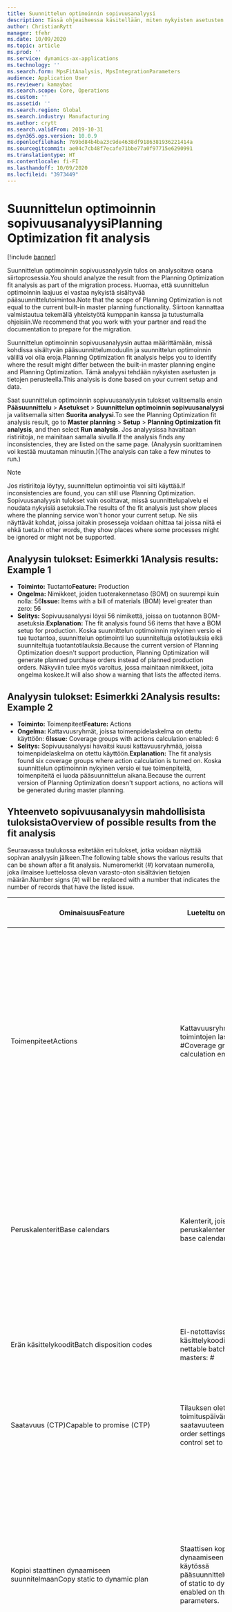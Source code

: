 ```yaml
---
title: Suunnittelun optimoinnin sopivuusanalyysi
description: Tässä ohjeaiheessa käsitellään, miten nykyisten asetusten ja tietojen yhteensopivuus suunnittelun optimointitoiminnon ominaisuuksien kanssa varmistetaan.
author: ChristianRytt
manager: tfehr
ms.date: 10/09/2020
ms.topic: article
ms.prod: ''
ms.service: dynamics-ax-applications
ms.technology: ''
ms.search.form: MpsFitAnalysis, MpsIntegrationParameters
audience: Application User
ms.reviewer: kamaybac
ms.search.scope: Core, Operations
ms.custom: ''
ms.assetid: ''
ms.search.region: Global
ms.search.industry: Manufacturing
ms.author: crytt
ms.search.validFrom: 2019-10-31
ms.dyn365.ops.version: 10.0.9
ms.openlocfilehash: 769bd84b4ba23c9de4638df9186381936221414a
ms.sourcegitcommit: ae04c7cb48f7ecafe71bbe77a0f97715e6290991
ms.translationtype: HT
ms.contentlocale: fi-FI
ms.lasthandoff: 10/09/2020
ms.locfileid: "3973449"
---
```

# <a name="planning-optimization-fit-analysis"></a><span data-ttu-id="e68b6-103">Suunnittelun optimoinnin sopivuusanalyysi</span><span class="sxs-lookup"><span data-stu-id="e68b6-103">Planning Optimization fit analysis</span></span>

[!include [banner](../../includes/banner.md)]

<span data-ttu-id="e68b6-104">Suunnittelun optimoinnin sopivuusanalyysin tulos on analysoitava osana siirtoprosessia.</span><span class="sxs-lookup"><span data-stu-id="e68b6-104">You should analyze the result from the Planning Optimization fit analysis as part of the migration process.</span></span> <span data-ttu-id="e68b6-105">Huomaa, että suunnittelun optimoinnin laajuus ei vastaa nykyistä sisältyvää pääsuunnittelutoimintoa.</span><span class="sxs-lookup"><span data-stu-id="e68b6-105">Note that the scope of Planning Optimization is not equal to the current built-in master planning functionality.</span></span> <span data-ttu-id="e68b6-106">Siirtoon kannattaa valmistautua tekemällä yhteistyötä kumppanin kanssa ja tutustumalla ohjeisiin.</span><span class="sxs-lookup"><span data-stu-id="e68b6-106">We recommend that you work with your partner and read the documentation to prepare for the migration.</span></span> 

<span data-ttu-id="e68b6-107">Suunnittelun optimoinnin sopivuusanalyysin auttaa määrittämään, missä kohdissa sisältyvän pääsuunnittelumoduulin ja suunnittelun optimoinnin välillä voi olla eroja.</span><span class="sxs-lookup"><span data-stu-id="e68b6-107">Planning Optimization fit analysis helps you to identify where the result might differ between the built-in master planning engine and Planning Optimization.</span></span> <span data-ttu-id="e68b6-108">Tämä analyysi tehdään nykyisten asetusten ja tietojen perusteella.</span><span class="sxs-lookup"><span data-stu-id="e68b6-108">This analysis is done based on your current setup and data.</span></span> 

<span data-ttu-id="e68b6-109">Saat suunnittelun optimoinnin sopivuusanalyysin tulokset valitsemalla ensin **Pääsuunnittelu** \> **Asetukset** \> **Suunnittelun optimoinnin sopivuusanalyysi** ja valitsemalla sitten **Suorita analyysi**.</span><span class="sxs-lookup"><span data-stu-id="e68b6-109">To see the Planning Optimization fit analysis result, go to **Master planning** \> **Setup** \> **Planning Optimization fit analysis**, and then select **Run analysis**.</span></span> <span data-ttu-id="e68b6-110">Jos analyysissa havaitaan ristiriitoja, ne mainitaan samalla sivulla.</span><span class="sxs-lookup"><span data-stu-id="e68b6-110">If the analysis finds any inconsistencies, they are listed on the same page.</span></span> <span data-ttu-id="e68b6-111">(Analyysin suorittaminen voi kestää muutaman minuutin.)</span><span class="sxs-lookup"><span data-stu-id="e68b6-111">(The analysis can take a few minutes to run.)</span></span>

> [!NOTE]
> <span data-ttu-id="e68b6-112">Jos ristiriitoja löytyy, suunnittelun optimointia voi silti käyttää.</span><span class="sxs-lookup"><span data-stu-id="e68b6-112">If inconsistencies are found, you can still use Planning Optimization.</span></span> <span data-ttu-id="e68b6-113">Sopivuusanalyysin tulokset vain osoittavat, missä suunnittelupalvelu ei noudata nykyisiä asetuksia.</span><span class="sxs-lookup"><span data-stu-id="e68b6-113">The results of the fit analysis just show places where the planning service won't honor your current setup.</span></span> <span data-ttu-id="e68b6-114">Ne siis näyttävät kohdat, joissa joitakin prosesseja voidaan ohittaa tai joissa niitä ei ehkä tueta.</span><span class="sxs-lookup"><span data-stu-id="e68b6-114">In other words, they show places where some processes might be ignored or might not be supported.</span></span>

## <a name="analysis-results-example-1"></a><span data-ttu-id="e68b6-115">Analyysin tulokset: Esimerkki 1</span><span class="sxs-lookup"><span data-stu-id="e68b6-115">Analysis results: Example 1</span></span>

- <span data-ttu-id="e68b6-116">**Toiminto:** Tuotanto</span><span class="sxs-lookup"><span data-stu-id="e68b6-116">**Feature:** Production</span></span>
- <span data-ttu-id="e68b6-117">**Ongelma:** Nimikkeet, joiden tuoterakennetaso (BOM) on suurempi kuin nolla: 56</span><span class="sxs-lookup"><span data-stu-id="e68b6-117">**Issue:** Items with a bill of materials (BOM) level greater than zero: 56</span></span>
- <span data-ttu-id="e68b6-118">**Selitys:** Sopivuusanalyysi löysi 56 nimikettä, joissa on tuotannon BOM-asetuksia.</span><span class="sxs-lookup"><span data-stu-id="e68b6-118">**Explanation:** The fit analysis found 56 items that have a BOM setup for production.</span></span> <span data-ttu-id="e68b6-119">Koska suunnittelun optimoinnin nykyinen versio ei tue tuotantoa, suunnittelun optimointi luo suunniteltuja ostotilauksia eikä suunniteltuja tuotantotilauksia.</span><span class="sxs-lookup"><span data-stu-id="e68b6-119">Because the current version of Planning Optimization doesn't support production, Planning Optimization will generate planned purchase orders instead of planned production orders.</span></span> <span data-ttu-id="e68b6-120">Näkyviin tulee myös varoitus, jossa mainitaan nimikkeet, joita ongelma koskee.</span><span class="sxs-lookup"><span data-stu-id="e68b6-120">It will also show a warning that lists the affected items.</span></span>

## <a name="analysis-results-example-2"></a><span data-ttu-id="e68b6-121">Analyysin tulokset: Esimerkki 2</span><span class="sxs-lookup"><span data-stu-id="e68b6-121">Analysis results: Example 2</span></span>

- <span data-ttu-id="e68b6-122">**Toiminto:** Toimenpiteet</span><span class="sxs-lookup"><span data-stu-id="e68b6-122">**Feature:** Actions</span></span>
- <span data-ttu-id="e68b6-123">**Ongelma:** Kattavuusryhmät, joissa toimenpidelaskelma on otettu käyttöön: 6</span><span class="sxs-lookup"><span data-stu-id="e68b6-123">**Issue:** Coverage groups with actions calculation enabled: 6</span></span>
- <span data-ttu-id="e68b6-124">**Selitys:** Sopivuusanalyysi havaitsi kuusi kattavuusryhmää, joissa toimenpidelaskelma on otettu käyttöön.</span><span class="sxs-lookup"><span data-stu-id="e68b6-124">**Explanation:** The fit analysis found six coverage groups where action calculation is turned on.</span></span> <span data-ttu-id="e68b6-125">Koska suunnittelun optimoinnin nykyinen versio ei tue toimenpiteitä, toimenpiteitä ei luoda pääsuunnittelun aikana.</span><span class="sxs-lookup"><span data-stu-id="e68b6-125">Because the current version of Planning Optimization doesn't support actions, no actions will be generated during master planning.</span></span>

## <a name="overview-of-possible-results-from-the-fit-analysis"></a><span data-ttu-id="e68b6-126">Yhteenveto sopivuusanalyysin mahdollisista tuloksista</span><span class="sxs-lookup"><span data-stu-id="e68b6-126">Overview of possible results from the fit analysis</span></span>

<span data-ttu-id="e68b6-127">Seuraavassa taulukossa esitetään eri tulokset, jotka voidaan näyttää sopivan analyysin jälkeen.</span><span class="sxs-lookup"><span data-stu-id="e68b6-127">The following table shows the various results that can be shown after a fit analysis.</span></span> <span data-ttu-id="e68b6-128">Numeromerkit (_\#_) korvataan numerolla, joka ilmaisee luettelossa olevan varasto-oton sisältävien tietojen määrän.</span><span class="sxs-lookup"><span data-stu-id="e68b6-128">Number signs (_\#_) will be replaced with a number that indicates the number of records that have the listed issue.</span></span>

| <span data-ttu-id="e68b6-129">Ominaisuus</span><span class="sxs-lookup"><span data-stu-id="e68b6-129">Feature</span></span> | <span data-ttu-id="e68b6-130">Lueteltu ongelma</span><span class="sxs-lookup"><span data-stu-id="e68b6-130">Listed issue</span></span> | <span data-ttu-id="e68b6-131">Selitys</span><span class="sxs-lookup"><span data-stu-id="e68b6-131">Explanation</span></span> | <span data-ttu-id="e68b6-132">Odotettu käytettävyys</span><span class="sxs-lookup"><span data-stu-id="e68b6-132">Expected availability</span></span> |
| --- | --- | --- | --- |
| <span data-ttu-id="e68b6-133">Toimenpiteet</span><span class="sxs-lookup"><span data-stu-id="e68b6-133">Actions</span></span> | <span data-ttu-id="e68b6-134">Kattavuusryhmät, joissa toimintojen laskenta on käytössä: _\#_</span><span class="sxs-lookup"><span data-stu-id="e68b6-134">Coverage groups with Actions calculation enabled: _\#_</span></span> | <span data-ttu-id="e68b6-135">Tämä ominaisuus odottaa.</span><span class="sxs-lookup"><span data-stu-id="e68b6-135">This feature is pending.</span></span> <span data-ttu-id="e68b6-136">Tällä hetkellä toimintoja ei luoda pääsuunnittelun aikana, kun suunnittelun optimointi on käytössä riippumatta tästä asetuksesta.</span><span class="sxs-lookup"><span data-stu-id="e68b6-136">Currently, actions aren't generated during master planning when Planning Optimization is enabled, regardless of this setting.</span></span> <span data-ttu-id="e68b6-137">Toimenpiteiden pääasiallinen tarkoitus on ehdottaa muutoksia aiemmin luotuihin tilauksiin.</span><span class="sxs-lookup"><span data-stu-id="e68b6-137">The main purpose of actions is to suggest changes to existing orders.</span></span> <span data-ttu-id="e68b6-138">Arvioi, onko toimia käytetty aktiivisesti osana liiketoimintaprosessejasi vai ovatko tilauksiin liittyvät viivetiedot riittäviä.</span><span class="sxs-lookup"><span data-stu-id="e68b6-138">Evaluate if actions are actively applied as part of your business processes or if the delay information related to the orders is sufficient.</span></span> | <span data-ttu-id="e68b6-139">2021. lokakuuta</span><span class="sxs-lookup"><span data-stu-id="e68b6-139">October 2021</span></span> |
| <span data-ttu-id="e68b6-140">Peruskalenterit</span><span class="sxs-lookup"><span data-stu-id="e68b6-140">Base calendars</span></span> | <span data-ttu-id="e68b6-141">Kalenterit, joissa käytetään peruskalenteria: _\#_</span><span class="sxs-lookup"><span data-stu-id="e68b6-141">Calendars using base calendar: _\#_</span></span> | <span data-ttu-id="e68b6-142">Tämä ominaisuus odottaa.</span><span class="sxs-lookup"><span data-stu-id="e68b6-142">This feature is pending.</span></span> <span data-ttu-id="e68b6-143">Peruskalenteri ohitetaan sillä hetkellä, kun suunnittelun optimointi on käytössä.</span><span class="sxs-lookup"><span data-stu-id="e68b6-143">Currently, the base calendar is ignored when Planning Optimization is enabled.</span></span> <span data-ttu-id="e68b6-144">Arvioi, onko peruskalenteri tarpeen liiketoimintaprosessiesi kannalta vai riittääkö suora määritys kalentereissa.</span><span class="sxs-lookup"><span data-stu-id="e68b6-144">Evaluate if the base calendar is needed for your business processes or if direct setup in calendars is sufficient.</span></span> | <span data-ttu-id="e68b6-145">Huhtikuun 2021.</span><span class="sxs-lookup"><span data-stu-id="e68b6-145">April 2021</span></span> | 
| <span data-ttu-id="e68b6-146">Erän käsittelykoodit</span><span class="sxs-lookup"><span data-stu-id="e68b6-146">Batch disposition codes</span></span> | <span data-ttu-id="e68b6-147">Ei-netottavissa olevan erän käsittelykoodin päätiedot: _\#_</span><span class="sxs-lookup"><span data-stu-id="e68b6-147">Non-nettable batch disposition masters: _\#_</span></span> | <span data-ttu-id="e68b6-148">Tämä ominaisuus odottaa.</span><span class="sxs-lookup"><span data-stu-id="e68b6-148">This feature is pending.</span></span> <span data-ttu-id="e68b6-149">Tällä hetkellä erän käsittelykoodit ohitetaan, kun suunnittelun optimointi on otettu käyttöön.</span><span class="sxs-lookup"><span data-stu-id="e68b6-149">Currently, batch disposition codes are ignored when Planning Optimization is enabled.</span></span> | <span data-ttu-id="e68b6-150">2021. lokakuuta</span><span class="sxs-lookup"><span data-stu-id="e68b6-150">October 2021</span></span> |
| <span data-ttu-id="e68b6-151">Saatavuus (CTP)</span><span class="sxs-lookup"><span data-stu-id="e68b6-151">Capable to promise (CTP)</span></span> | <span data-ttu-id="e68b6-152">Tilauksen oletusasetukset, joiden toimituspäivämäärä on asetettu saatavuuteen (CTP): _\#_</span><span class="sxs-lookup"><span data-stu-id="e68b6-152">Default order settings with delivery date control set to CTP: _\#_</span></span> | <span data-ttu-id="e68b6-153">Tämä ominaisuus odottaa.</span><span class="sxs-lookup"><span data-stu-id="e68b6-153">This feature is pending.</span></span> <span data-ttu-id="e68b6-154">Tällä hetkellä CTP ohitetaan, kun suunnittelun optimointi on käytössä riippumatta tästä asetukseen.</span><span class="sxs-lookup"><span data-stu-id="e68b6-154">Currently, CTP is ignored when Planning Optimization is enabled, regardless of this setting.</span></span> | <span data-ttu-id="e68b6-155">2021. lokakuuta</span><span class="sxs-lookup"><span data-stu-id="e68b6-155">October 2021</span></span> |
| <span data-ttu-id="e68b6-156">Kopioi staattinen dynaamiseen suunnitelmaan</span><span class="sxs-lookup"><span data-stu-id="e68b6-156">Copy static to dynamic plan</span></span> | <span data-ttu-id="e68b6-157">Staattisen kopioiminen ja dynaamiseen suunnitelmaan on käytössä pääsuunnitteluparametreissa.</span><span class="sxs-lookup"><span data-stu-id="e68b6-157">Copy of static to dynamic plan is enabled on the master planning parameters.</span></span> | <span data-ttu-id="e68b6-158">Suunnittelun optimointi ei kopioi staattista suunnitelmaa dynaamiseen suunnitelmaan riippumatta tästä asetukseen.</span><span class="sxs-lookup"><span data-stu-id="e68b6-158">Planning Optimization doesn't copy the static plan to the dynamic plan, regardless of this setting.</span></span> <span data-ttu-id="e68b6-159">Yleensä tämä käsite ei ole yhtä merkityksellinen, koska suunnittelu optimointi tarjoaa nopeuden ja täydellisen uudistamisen.</span><span class="sxs-lookup"><span data-stu-id="e68b6-159">In general, this concept is less relevant because of the speed and complete regeneration that Planning Optimization provides.</span></span> <span data-ttu-id="e68b6-160">Jos käytössä on vähintään kaksi suunnitelmaa, pääsuunnittelu on käynnistettävä kunkin suunnitelman osalta.</span><span class="sxs-lookup"><span data-stu-id="e68b6-160">If two or more plans are used, master planning should be triggered for each plan.</span></span> | <span data-ttu-id="e68b6-161">2021. lokakuuta</span><span class="sxs-lookup"><span data-stu-id="e68b6-161">October 2021</span></span> |
| <span data-ttu-id="e68b6-162">Vahvistus</span><span class="sxs-lookup"><span data-stu-id="e68b6-162">Firming</span></span> | <span data-ttu-id="e68b6-163">Automaattisen vahvistuksen aikaraja ja kattavuusryhmiä määritetty: _\#_</span><span class="sxs-lookup"><span data-stu-id="e68b6-163">Coverage groups with auto firming time fence set: _\#_</span></span> | <span data-ttu-id="e68b6-164">Version 10.0.7 ja uudempien versioiden vahvistamista tuetaan erillisenä kiinteyttämiserätyönä, kun pääsuunnittelu on suoritettu (jos _suunnittelun optimoinnin automaattinen vahvistus_ -toiminto on otettu käyttöön [ominaisuuksien hallinnassa](../../../fin-ops-core/fin-ops/get-started/feature-management/feature-management-overview.md)).</span><span class="sxs-lookup"><span data-stu-id="e68b6-164">In version 10.0.7 and later, firming is supported as a separate firming batch job after master planning is completed (provided the _Auto-firming for Planning Optimization_ feature has been enabled in [feature management](../../../fin-ops-core/fin-ops/get-started/feature-management/feature-management-overview.md)).</span></span> <span data-ttu-id="e68b6-165">Huomaa, että suunnittelun optimoinnin automaattinen vahvistus perustuu tilauspäivämäärään (aloituspäivämäärä), ei tarvepäivämäärään (päättymispäivämäärä).</span><span class="sxs-lookup"><span data-stu-id="e68b6-165">Note that auto firming for Planning Optimization is based on the order date (start date), not the requirement date (end date).</span></span> <span data-ttu-id="e68b6-166">Näin varmistetaan, että suunniteltujen tilausten vahvistaminen tapahtuu ajallaan ilman, että läpimenoaikaa tarvitsee sisällyttää vahvistuksen aikarajakohtaan.</span><span class="sxs-lookup"><span data-stu-id="e68b6-166">This behavior ensures that firming of planned orders occurs in due time, without having to include lead time in the firming time fence.</span></span> | <span data-ttu-id="e68b6-167">Tuettu</span><span class="sxs-lookup"><span data-stu-id="e68b6-167">Supported</span></span> |
| <span data-ttu-id="e68b6-168">Vahvistus</span><span class="sxs-lookup"><span data-stu-id="e68b6-168">Firming</span></span> | <span data-ttu-id="e68b6-169">Automaattisen vahvistuksen määrittäminen ja nimikekattavuustietueet: _\#_</span><span class="sxs-lookup"><span data-stu-id="e68b6-169">Item coverage records with auto firming set: _\#_</span></span> | <span data-ttu-id="e68b6-170">Version 10.0.7 ja uudempien versioiden automaattista vahvistamista tuetaan erillisenä kiinteyttämiserätyönä, kun pääsuunnittelu on suoritettu (jos _suunnittelun optimoinnin automaattinen vahvistus_ -toiminto on otettu käyttöön [ominaisuuksien hallinnassa](../../../fin-ops-core/fin-ops/get-started/feature-management/feature-management-overview.md)).</span><span class="sxs-lookup"><span data-stu-id="e68b6-170">In version 10.0.7 and later, auto firming is supported as a separate firming batch job after master planning is completed (provided the _Auto-firming for Planning Optimization_ feature has been enabled in [feature management](../../../fin-ops-core/fin-ops/get-started/feature-management/feature-management-overview.md)).</span></span> <span data-ttu-id="e68b6-171">Huomaa, että suunnittelun optimoinnin automaattinen vahvistus perustuu tilauspäivämäärään (aloituspäivämäärä), ei tarvepäivämäärään (päättymispäivämäärä).</span><span class="sxs-lookup"><span data-stu-id="e68b6-171">Note that auto firming for Planning Optimization is based on the order date (start date), not the requirement date (end date).</span></span> <span data-ttu-id="e68b6-172">Näin varmistetaan, että suunniteltujen tilausten vahvistaminen tapahtuu ajallaan ilman, että läpimenoaikaa tarvitsee sisällyttää vahvistuksen aikarajakohtaan.</span><span class="sxs-lookup"><span data-stu-id="e68b6-172">This behavior ensures that firming of planned orders occurs in due time, without having to include lead time in the firming time fence.</span></span> | <span data-ttu-id="e68b6-173">Tuettu</span><span class="sxs-lookup"><span data-stu-id="e68b6-173">Supported</span></span> |
| <span data-ttu-id="e68b6-174">Vahvistus</span><span class="sxs-lookup"><span data-stu-id="e68b6-174">Firming</span></span> | <span data-ttu-id="e68b6-175">Määritä pääsuunnitelmat ja automaattinen vahvistus: _\#_</span><span class="sxs-lookup"><span data-stu-id="e68b6-175">Master plans with auto firming set: _\#_</span></span> | <span data-ttu-id="e68b6-176">Version 10.0.7 ja uudempien versioiden automaattista vahvistamista tuetaan erillisenä kiinteyttämiserätyönä, kun pääsuunnittelu on suoritettu (jos _suunnittelun optimoinnin automaattinen vahvistus_ -toiminto on otettu käyttöön [ominaisuuksien hallinnassa](../../../fin-ops-core/fin-ops/get-started/feature-management/feature-management-overview.md)).</span><span class="sxs-lookup"><span data-stu-id="e68b6-176">In version 10.0.7 and later, auto firming is supported as a separate firming batch job after master planning is completed (provided the _Auto-firming for Planning Optimization_ feature has been enabled in [feature management](../../../fin-ops-core/fin-ops/get-started/feature-management/feature-management-overview.md)).</span></span> <span data-ttu-id="e68b6-177">Huomaa, että suunnittelun optimoinnin automaattinen vahvistus perustuu tilauspäivämäärään (aloituspäivämäärä), ei tarvepäivämäärään (päättymispäivämäärä).</span><span class="sxs-lookup"><span data-stu-id="e68b6-177">Note that auto firming for Planning Optimization is based on the order date (start date), not the requirement date (end date).</span></span> <span data-ttu-id="e68b6-178">Näin varmistetaan, että suunniteltujen tilausten vahvistaminen tapahtuu ajallaan ilman, että läpimenoaikaa tarvitsee sisällyttää vahvistuksen aikarajakohtaan.</span><span class="sxs-lookup"><span data-stu-id="e68b6-178">This behavior ensures that firming of planned orders occurs in due time, without having to include lead time in the firming time fence.</span></span> | <span data-ttu-id="e68b6-179">Tuettu</span><span class="sxs-lookup"><span data-stu-id="e68b6-179">Supported</span></span> |
| <span data-ttu-id="e68b6-180">FitAnalysisPlanningItems</span><span class="sxs-lookup"><span data-stu-id="e68b6-180">FitAnalysisPlanningItems</span></span> | <span data-ttu-id="e68b6-181">Suunnittelunimikkeet: _\#_</span><span class="sxs-lookup"><span data-stu-id="e68b6-181">Planning Items: _\#_</span></span> | <span data-ttu-id="e68b6-182">Tämä ominaisuus odottaa.</span><span class="sxs-lookup"><span data-stu-id="e68b6-182">This feature is pending.</span></span> <span data-ttu-id="e68b6-183">Tällä hetkellä suunnittelunimikkeitä käsitellään tavallisten nimikkeiden tapaan, kun suunnittelun optimointi on käytössä.</span><span class="sxs-lookup"><span data-stu-id="e68b6-183">Currently, planning items are handled like regular items when Planning Optimization is enabled.</span></span> | <span data-ttu-id="e68b6-184">2021. lokakuuta</span><span class="sxs-lookup"><span data-stu-id="e68b6-184">October 2021</span></span> |
| <span data-ttu-id="e68b6-185">Ennuste</span><span class="sxs-lookup"><span data-stu-id="e68b6-185">Forecast</span></span> | <span data-ttu-id="e68b6-186">Kattavuusryhmät, joiden "sisällytetyt konsernitilaukset" ovat käytössä: _\#_</span><span class="sxs-lookup"><span data-stu-id="e68b6-186">Coverage groups with "Include intercompany orders" enabled: _\#_</span></span> | <span data-ttu-id="e68b6-187">Tämä ominaisuus odottaa.</span><span class="sxs-lookup"><span data-stu-id="e68b6-187">This feature is pending.</span></span> <span data-ttu-id="e68b6-188">Tällä hetkellä pääsuunnitteluun ei kuulu loppupään suunniteltua kysyntää, kun suunnittelun optimointi on käytössä riippumatta tästä asetuksesta.</span><span class="sxs-lookup"><span data-stu-id="e68b6-188">Currently, master planning doesn't include downstream planned demand when Planning Optimization is enabled, regardless of this setting.</span></span> <span data-ttu-id="e68b6-189">Huomaa, että vapautetut/vahvistetut tilaukset toimivat säännöllisesti konsernin sisäisissä toiminnoissa ja kattavat useimmat skenaariot.</span><span class="sxs-lookup"><span data-stu-id="e68b6-189">Note that released/firmed orders still work with the regular intercompany functionality and will cover most scenarios.</span></span> | <span data-ttu-id="e68b6-190">2020. lokakuuta</span><span class="sxs-lookup"><span data-stu-id="e68b6-190">October 2020</span></span> |
| <span data-ttu-id="e68b6-191">Ennuste</span><span class="sxs-lookup"><span data-stu-id="e68b6-191">Forecast</span></span> | <span data-ttu-id="e68b6-192">Kattavuusryhmät, joiden ennuste on "Pienennä ennustetta"-asetuksen arvoksi on määritetty eri arvo kuin "Tilaukset": _\#_</span><span class="sxs-lookup"><span data-stu-id="e68b6-192">Coverage groups with "Reduce forecast by" setting set to a value different than "Orders": _\#_</span></span> | <span data-ttu-id="e68b6-193">Oletusarvon mukaan suunnittelun optimointi käyttää tilauksille "Pienennä ennustetta" -asetusta tästä asetuksesta riippumatta.</span><span class="sxs-lookup"><span data-stu-id="e68b6-193">By default, Planning Optimization uses "Reduce forecast by" for orders, regardless of this setting.</span></span> | <span data-ttu-id="e68b6-194">marraskuu 2020</span><span class="sxs-lookup"><span data-stu-id="e68b6-194">November 2020</span></span> |
| <span data-ttu-id="e68b6-195">Ennuste</span><span class="sxs-lookup"><span data-stu-id="e68b6-195">Forecast</span></span> | <span data-ttu-id="e68b6-196">Ennustemallit, joissa osamalleja: _\#_</span><span class="sxs-lookup"><span data-stu-id="e68b6-196">Forecast models with sub models: _\#_</span></span> | <span data-ttu-id="e68b6-197">Tämä ominaisuus odottaa.</span><span class="sxs-lookup"><span data-stu-id="e68b6-197">This feature is pending.</span></span> <span data-ttu-id="e68b6-198">Tällä hetkellä alamalleja käyttäviä ennusteita ei tueta, kun suunnittelun optimointi on käytössä.</span><span class="sxs-lookup"><span data-stu-id="e68b6-198">Currently, forecasts that use sub-models aren't supported when Planning Optimization is enabled.</span></span> <span data-ttu-id="e68b6-199">Ne ohitetaan riippumatta tästä asetuksesta.</span><span class="sxs-lookup"><span data-stu-id="e68b6-199">They will be ignored, regardless of this setting.</span></span> | <span data-ttu-id="e68b6-200">Huhtikuun 2021.</span><span class="sxs-lookup"><span data-stu-id="e68b6-200">April 2021</span></span> |
| <span data-ttu-id="e68b6-201">Ennuste</span><span class="sxs-lookup"><span data-stu-id="e68b6-201">Forecast</span></span> | <span data-ttu-id="e68b6-202">Pääsuunnitelmat, joiden "sisältää tarjontaennusteen" -asetukset ovat käytössä: _\#_</span><span class="sxs-lookup"><span data-stu-id="e68b6-202">Master plans with "Include supply forecast" enabled: _\#_</span></span> | <span data-ttu-id="e68b6-203">Tämä ominaisuus odottaa.</span><span class="sxs-lookup"><span data-stu-id="e68b6-203">This feature is pending.</span></span> <span data-ttu-id="e68b6-204">Tällä hetkellä tarjontaennusteita ei tueta, kun suunnittelun optimointi on käytössä.</span><span class="sxs-lookup"><span data-stu-id="e68b6-204">Currently, supply forecasts aren't supported when Planning Optimization is enabled.</span></span> <span data-ttu-id="e68b6-205">Ne ohitetaan riippumatta tästä asetuksesta.</span><span class="sxs-lookup"><span data-stu-id="e68b6-205">They will be ignored, regardless of this setting.</span></span> | <span data-ttu-id="e68b6-206">2021. lokakuuta</span><span class="sxs-lookup"><span data-stu-id="e68b6-206">October 2021</span></span> |
| <span data-ttu-id="e68b6-207">Lukitusaikaraja</span><span class="sxs-lookup"><span data-stu-id="e68b6-207">Freeze time fence</span></span> | <span data-ttu-id="e68b6-208">Kattavuusryhmät, joissa on lukittu aikaraja määritetty: _\#_</span><span class="sxs-lookup"><span data-stu-id="e68b6-208">Coverage groups with freeze time fence set: _\#_</span></span> | <span data-ttu-id="e68b6-209">Jäädytysaikarajaa ei käytetä usein, eikä sitä ole vielä suunniteltu suunnitteluoptimointia varten.</span><span class="sxs-lookup"><span data-stu-id="e68b6-209">The freeze time fence isn't often used, and there are currently no plans to include it for Planning Optimization.</span></span> <span data-ttu-id="e68b6-210">Tällä hetkellä jäädytysaikarajan asetus ohitetaan, kun suunnittelun optimointi on käytössä riippumatta tästä asetuksesta.</span><span class="sxs-lookup"><span data-stu-id="e68b6-210">Currently, the freeze time fence setup is ignored when Planning Optimization is enabled, regardless of this setting.</span></span> | <span data-ttu-id="e68b6-211">Ei saatavilla</span><span class="sxs-lookup"><span data-stu-id="e68b6-211">N/A</span></span> |
| <span data-ttu-id="e68b6-212">Lukitusaikaraja</span><span class="sxs-lookup"><span data-stu-id="e68b6-212">Freeze time fence</span></span> | <span data-ttu-id="e68b6-213">Kohteen kattavuustietueet, joissa on lukittu aikaraja määritetty: _\#_</span><span class="sxs-lookup"><span data-stu-id="e68b6-213">Item coverage records with freeze time fence set: _\#_</span></span> | <span data-ttu-id="e68b6-214">Jäädytysaikarajaa ei käytetä usein, eikä sitä ole vielä suunniteltu suunnitteluoptimointia varten.</span><span class="sxs-lookup"><span data-stu-id="e68b6-214">The freeze time fence isn't often used, and there are currently no plans to include it for Planning Optimization.</span></span> <span data-ttu-id="e68b6-215">Tällä hetkellä jäädytysaikarajan asetus ohitetaan, kun suunnittelun optimointi on käytössä riippumatta tästä asetuksesta.</span><span class="sxs-lookup"><span data-stu-id="e68b6-215">Currently, the freeze time fence setup is ignored when Planning Optimization is enabled, regardless of this setting.</span></span> | <span data-ttu-id="e68b6-216">Ei saatavilla</span><span class="sxs-lookup"><span data-stu-id="e68b6-216">N/A</span></span> |
| <span data-ttu-id="e68b6-217">Lukitusaikaraja</span><span class="sxs-lookup"><span data-stu-id="e68b6-217">Freeze time fence</span></span> | <span data-ttu-id="e68b6-218">Pääsuunnitelmat, joissa on lukittu aikaraja määritetty: _\#_</span><span class="sxs-lookup"><span data-stu-id="e68b6-218">Master plans with freeze time fence set: _\#_</span></span> | <span data-ttu-id="e68b6-219">Jäädytysaikarajaa ei käytetä usein, eikä sitä ole vielä suunniteltu suunnitteluoptimointia varten.</span><span class="sxs-lookup"><span data-stu-id="e68b6-219">The freeze time fence isn't often used, and there are currently no plans to include it for Planning Optimization.</span></span> <span data-ttu-id="e68b6-220">Tällä hetkellä jäädytysaikarajan asetus ohitetaan, kun suunnittelun optimointi on käytössä riippumatta tästä asetuksesta.</span><span class="sxs-lookup"><span data-stu-id="e68b6-220">Currently, the freeze time fence setup is ignored when Planning Optimization is enabled, regardless of this setting.</span></span> | <span data-ttu-id="e68b6-221">Ei saatavilla</span><span class="sxs-lookup"><span data-stu-id="e68b6-221">N/A</span></span> |
| <span data-ttu-id="e68b6-222">Konsernin sisäinen</span><span class="sxs-lookup"><span data-stu-id="e68b6-222">Intercompany</span></span> | <span data-ttu-id="e68b6-223">Pääsuunnitelmat, mukaan lukien suunniteltu tuotantovirran kysyntä: _\#_</span><span class="sxs-lookup"><span data-stu-id="e68b6-223">Master plans including planned downstream demand: _\#_</span></span> | <span data-ttu-id="e68b6-224">Tämä ominaisuus odottaa.</span><span class="sxs-lookup"><span data-stu-id="e68b6-224">This feature is pending.</span></span> <span data-ttu-id="e68b6-225">Tällä hetkellä pääsuunnitteluun ei kuulu loppupään suunniteltua kysyntää, kun suunnittelun optimointi on käytössä riippumatta tästä asetuksesta.</span><span class="sxs-lookup"><span data-stu-id="e68b6-225">Currently, master planning doesn't include downstream planned demand when Planning Optimization is enabled, regardless of this setting.</span></span> <span data-ttu-id="e68b6-226">Huomaa, että vapautetut/vahvistetut tilaukset toimivat normaalisti konsernin sisäisissä toiminnoissa ja kattavat useimmat skenaariot.</span><span class="sxs-lookup"><span data-stu-id="e68b6-226">Note that released/firmed orders still work with the normal intercompany functionality and will cover most scenarios.</span></span> | <span data-ttu-id="e68b6-227">2020. lokakuuta</span><span class="sxs-lookup"><span data-stu-id="e68b6-227">October 2020</span></span> |
| <span data-ttu-id="e68b6-228">Kanban</span><span class="sxs-lookup"><span data-stu-id="e68b6-228">Kanban</span></span> | <span data-ttu-id="e68b6-229">Kohteen kattavuusrekisterit, joissa on suunniteltu tilaustyyppi kanban: _\#_</span><span class="sxs-lookup"><span data-stu-id="e68b6-229">Item coverage records with planned order type kanban: _\#_</span></span> | <span data-ttu-id="e68b6-230">Tämä ominaisuus odottaa.</span><span class="sxs-lookup"><span data-stu-id="e68b6-230">This feature is pending.</span></span> <span data-ttu-id="e68b6-231">Tällä hetkellä kanbaniin määritetty nimikekattavuus ohitetaan, kun suunnittelun optimointi on otettu käyttöön.</span><span class="sxs-lookup"><span data-stu-id="e68b6-231">Currently, item coverage that is set to kanban will be ignored when Planning Optimization is enabled.</span></span> <span data-ttu-id="e68b6-232">Kanban-suunnitellun tilauksen tyyppi luo varoituksen pääsuunnittelun aikana, ja suunnitellut ostotilaukset luodaan kattamaan liittyvä kysyntä.</span><span class="sxs-lookup"><span data-stu-id="e68b6-232">The kanban planned order type will create a warning during master planning, and planned purchase orders will be created to cover the related demand.</span></span> | <span data-ttu-id="e68b6-233">2021. lokakuuta</span><span class="sxs-lookup"><span data-stu-id="e68b6-233">October 2021</span></span> |
| <span data-ttu-id="e68b6-234">Kanban</span><span class="sxs-lookup"><span data-stu-id="e68b6-234">Kanban</span></span> | <span data-ttu-id="e68b6-235">Nimikkeet, joiden oletusjärjestystyyppi on kanban: _\#_</span><span class="sxs-lookup"><span data-stu-id="e68b6-235">Items with default order type kanban: _\#_</span></span> | <span data-ttu-id="e68b6-236">Tällä hetkellä kanbaniin määritetty oletustilaustyyppi ohitetaan, kun suunnittelun optimointi on otettu käyttöön.</span><span class="sxs-lookup"><span data-stu-id="e68b6-236">Currently, a default order type that is set to kanban will be ignored when Planning Optimization is enabled.</span></span> <span data-ttu-id="e68b6-237">Kanban-oletuksen tilauksen tyyppi luo varoituksen pääsuunnittelun aikana, ja suunnitellut ostotilaukset luodaan kattamaan liittyvä kysyntä.</span><span class="sxs-lookup"><span data-stu-id="e68b6-237">The kanban default order type will create a warning during master planning, and planned purchase orders will be created to cover the related demand.</span></span> | <span data-ttu-id="e68b6-238">2021. lokakuuta</span><span class="sxs-lookup"><span data-stu-id="e68b6-238">October 2021</span></span> |
| <span data-ttu-id="e68b6-239">Tuotteen elinkaaren tila</span><span class="sxs-lookup"><span data-stu-id="e68b6-239">Product lifecycle state</span></span>   | <span data-ttu-id="e68b6-240">Tuotteen elinkaaren tilat eivät ole aktiivisia suunnittelulle: _\#_</span><span class="sxs-lookup"><span data-stu-id="e68b6-240">Product lifecycle states not active for planning: _\#_</span></span> | <span data-ttu-id="e68b6-241">Tämä on odottava ominaisuus.</span><span class="sxs-lookup"><span data-stu-id="e68b6-241">This is a pending feature.</span></span> <span data-ttu-id="e68b6-242">Tällä hetkellä tuotteen elinkaaren tila ohitetaan, kun suunnittelun optimointi on käytössä.</span><span class="sxs-lookup"><span data-stu-id="e68b6-242">Currently the Product lifecycle state is ignored with Planning Optimization enabled.</span></span> <span data-ttu-id="e68b6-243">Voit säätää suunnitelman tason tuotesuodatinta siten, että vältetään niiden tuotteiden sisällyttämistä, joiden suunnittelussa tuotteen elinkaaren tila on poistettu käytöstä.</span><span class="sxs-lookup"><span data-stu-id="e68b6-243">You can adjust the plan level product filter to avoid including products where product lifecycle state is disabled for planning.</span></span> | <span data-ttu-id="e68b6-244">marraskuu 2020</span><span class="sxs-lookup"><span data-stu-id="e68b6-244">November 2020</span></span> |
| <span data-ttu-id="e68b6-245">Tuotantoympäristö</span><span class="sxs-lookup"><span data-stu-id="e68b6-245">Production</span></span> | <span data-ttu-id="e68b6-246">Tuoterakennerivit, joilla on pyöristys tai useita asetuksia: _\#_</span><span class="sxs-lookup"><span data-stu-id="e68b6-246">BOM lines with rounding or multiple setup: _\#_</span></span> | <span data-ttu-id="e68b6-247">Tämä ominaisuus odottaa.</span><span class="sxs-lookup"><span data-stu-id="e68b6-247">This feature is pending.</span></span> <span data-ttu-id="e68b6-248">Tällä hetkellä pyöristystä ja useita asetuksia ei oteta huomioon tuoterakenneriveillä, kun suunnittelun optimointi on käytössä riippumatta tästä asetukseen liittyvästä asetuksesta.</span><span class="sxs-lookup"><span data-stu-id="e68b6-248">Currently, rounding and multiple setups are ignored on BOM lines when Planning Optimization is enabled, regardless of this setting.</span></span> | <span data-ttu-id="e68b6-249">Huhtikuun 2021.</span><span class="sxs-lookup"><span data-stu-id="e68b6-249">April 2021</span></span> |
| <span data-ttu-id="e68b6-250">Tuotantoympäristö</span><span class="sxs-lookup"><span data-stu-id="e68b6-250">Production</span></span> | <span data-ttu-id="e68b6-251">Tuoterakenteen/kaavan rivit, joilla on kaavan mittaus: _\#_</span><span class="sxs-lookup"><span data-stu-id="e68b6-251">BOM/formula lines with formula measurement: _\#_</span></span> | <span data-ttu-id="e68b6-252">Tämä ominaisuus odottaa.</span><span class="sxs-lookup"><span data-stu-id="e68b6-252">This feature is pending.</span></span> <span data-ttu-id="e68b6-253">Tällä hetkellä kaavan mittaa ei oteta huomioon tuoterakenneriveillä ja kaavassa, kun suunnittelun optimointi on käytössä riippumatta tästä asetukseen liittyvästä asetuksesta.</span><span class="sxs-lookup"><span data-stu-id="e68b6-253">Currently, formula measurement is ignored on BOM and formula lines when Planning Optimization is enabled, regardless of this setting.</span></span> | <span data-ttu-id="e68b6-254">2021. lokakuuta</span><span class="sxs-lookup"><span data-stu-id="e68b6-254">October 2021</span></span> |
| <span data-ttu-id="e68b6-255">Tuotantoympäristö</span><span class="sxs-lookup"><span data-stu-id="e68b6-255">Production</span></span> | <span data-ttu-id="e68b6-256">Tuoterakenteen/kaavan rivit, joilla käytetään nimikkeen korvausta (suunnitteluryhmät): _\#_</span><span class="sxs-lookup"><span data-stu-id="e68b6-256">BOM/formula lines with item substitution (plan groups): _\#_</span></span> | <span data-ttu-id="e68b6-257">Tämä ominaisuus odottaa.</span><span class="sxs-lookup"><span data-stu-id="e68b6-257">This feature is pending.</span></span> <span data-ttu-id="e68b6-258">Tällä hetkellä nimikkeen korvausta (suunnitteluryhmät) ei oteta huomioon tuoterakenneriveillä ja kaavassa, kun suunnittelun optimointi on käytössä riippumatta tästä asetukseen liittyvästä asetuksesta.</span><span class="sxs-lookup"><span data-stu-id="e68b6-258">Currently, item substitution (plan groups) is ignored on BOM and formula lines when Planning Optimization is enabled, regardless of this setting.</span></span> | <span data-ttu-id="e68b6-259">2021. lokakuuta</span><span class="sxs-lookup"><span data-stu-id="e68b6-259">October 2021</span></span> |
| <span data-ttu-id="e68b6-260">Tuotantoympäristö</span><span class="sxs-lookup"><span data-stu-id="e68b6-260">Production</span></span> | <span data-ttu-id="e68b6-261">Tuoterakenteen/kaavan rivit, joilla on negatiivinen määrä: _\#_</span><span class="sxs-lookup"><span data-stu-id="e68b6-261">BOM/formula lines with negative quantity: _\#_</span></span> | <span data-ttu-id="e68b6-262">Tämä ominaisuus odottaa.</span><span class="sxs-lookup"><span data-stu-id="e68b6-262">This feature is pending.</span></span> <span data-ttu-id="e68b6-263">Tuoterakenne- ja kaavarivit, joilla on negatiivinen määrä, sisällytetään määrään 0 (nolla), ja järjestelmä antaa varoituksen, kun suunnittelun optimointi on otettu käyttöön.</span><span class="sxs-lookup"><span data-stu-id="e68b6-263">BOM and formula lines that have negative quantity will be included with a quantity of 0 (zero) and a warning will be issued when Planning Optimization is enabled.</span></span> <span data-ttu-id="e68b6-264">Päivitä päätiedot ja varoitusten välttämiseksi.</span><span class="sxs-lookup"><span data-stu-id="e68b6-264">Update master data to avoid warnings.</span></span> | <span data-ttu-id="e68b6-265">2021. lokakuuta</span><span class="sxs-lookup"><span data-stu-id="e68b6-265">October 2021</span></span> |
| <span data-ttu-id="e68b6-266">Tuotantoympäristö</span><span class="sxs-lookup"><span data-stu-id="e68b6-266">Production</span></span> | <span data-ttu-id="e68b6-267">Tuoterakenteen/kaavan rivit, joilla käytetään resurssin kulutusta: _\#_</span><span class="sxs-lookup"><span data-stu-id="e68b6-267">BOM/formula lines with resource consumption: _\#_</span></span> | <span data-ttu-id="e68b6-268">Tämä ominaisuus odottaa.</span><span class="sxs-lookup"><span data-stu-id="e68b6-268">This feature is pending.</span></span> <span data-ttu-id="e68b6-269">Tällä hetkellä resurssien kulutusta käyttävät tuoterakenne- ja kaavarivit ohitetaan, kun suunnittelun optimointi on käytössä.</span><span class="sxs-lookup"><span data-stu-id="e68b6-269">Currently, BOM and formula lines that have resource consumption are ignored when Planning Optimization is enabled.</span></span> <span data-ttu-id="e68b6-270">Kun tätä toimintoa tuetaan, materiaalitarve määritetään tuotannon alkamispäivälle.</span><span class="sxs-lookup"><span data-stu-id="e68b6-270">When this feature is supported, the material requirement will be set to the production start date.</span></span> <span data-ttu-id="e68b6-271">Ennen tämän toiminnon tukemista tarpeita ei luoda sellaisille materiaaleille, jotka on merkitty resurssinkäyttömerkinnällä.</span><span class="sxs-lookup"><span data-stu-id="e68b6-271">Until this feature is supported, requirements will not be generated for materials that are marked with a resource consumption flag.</span></span> | <span data-ttu-id="e68b6-272">Huhtikuun 2021.</span><span class="sxs-lookup"><span data-stu-id="e68b6-272">April 2021</span></span> |
| <span data-ttu-id="e68b6-273">Tuotantoympäristö</span><span class="sxs-lookup"><span data-stu-id="e68b6-273">Production</span></span> | <span data-ttu-id="e68b6-274">Tuoterakenteen/kaavan rivit, joilla käytetään vaiheittaista kulutusta: _\#_</span><span class="sxs-lookup"><span data-stu-id="e68b6-274">BOM/formula lines with step consumption: _\#_</span></span> | <span data-ttu-id="e68b6-275">Tämä ominaisuus odottaa.</span><span class="sxs-lookup"><span data-stu-id="e68b6-275">This feature is pending.</span></span> <span data-ttu-id="e68b6-276">Tällä hetkellä vaiheenkulutusta ei oteta huomioon, kun tuoterakenne- ja kaavarivit ohitetaan, kun suunnittelun optimointi on käytössä.</span><span class="sxs-lookup"><span data-stu-id="e68b6-276">Currently, step consumption is ignored on BOM and formula lines when Planning Optimization is enabled.</span></span> | <span data-ttu-id="e68b6-277">2021. lokakuuta</span><span class="sxs-lookup"><span data-stu-id="e68b6-277">October 2021</span></span> |
| <span data-ttu-id="e68b6-278">Tuotantoympäristö</span><span class="sxs-lookup"><span data-stu-id="e68b6-278">Production</span></span> | <span data-ttu-id="e68b6-279">Tuoterakenteet, joille on määritetty vakiohävikki tai muuttuva hävikki: _\#_</span><span class="sxs-lookup"><span data-stu-id="e68b6-279">BOMs with constant scrap or variable scrap defined: _\#_</span></span> | <span data-ttu-id="e68b6-280">Tämä ominaisuus odottaa.</span><span class="sxs-lookup"><span data-stu-id="e68b6-280">This feature is pending.</span></span> <span data-ttu-id="e68b6-281">Tällä hetkellä tuoterakenteissa määritetyt vakiohävikki ja muuttuva hävikki ohitetaan, kun suunnittelun optimointi on käytössä.</span><span class="sxs-lookup"><span data-stu-id="e68b6-281">Currently, constant scrap and variable scrap that are defined on BOMs are ignored when Planning Optimization is enabled.</span></span> | <span data-ttu-id="e68b6-282">2021. lokakuuta</span><span class="sxs-lookup"><span data-stu-id="e68b6-282">October 2021</span></span> |
| <span data-ttu-id="e68b6-283">Tuotantoympäristö</span><span class="sxs-lookup"><span data-stu-id="e68b6-283">Production</span></span> | <span data-ttu-id="e68b6-284">Tuoterakenteet, joissa käytetään alihankintaa: _\#_</span><span class="sxs-lookup"><span data-stu-id="e68b6-284">BOMs with subcontracting: _\#_</span></span> | <span data-ttu-id="e68b6-285">Tämä ominaisuus odottaa.</span><span class="sxs-lookup"><span data-stu-id="e68b6-285">This feature is pending.</span></span> <span data-ttu-id="e68b6-286">Tällä hetkellä alihankinta-asetus ohitetaan tuoterakenteissa, kun suunnittelun optimointi on käytössä riippumatta tästä asetuksesta.</span><span class="sxs-lookup"><span data-stu-id="e68b6-286">Currently, the subcontracting setup on BOMs is ignored when Planning Optimization is enabled, regardless of this setting.</span></span> | <span data-ttu-id="e68b6-287">2021. lokakuuta</span><span class="sxs-lookup"><span data-stu-id="e68b6-287">October 2021</span></span> |
| <span data-ttu-id="e68b6-288">Tuotantoympäristö</span><span class="sxs-lookup"><span data-stu-id="e68b6-288">Production</span></span> | <span data-ttu-id="e68b6-289">Tuoterakenteet ilman sivustoa: _\#_</span><span class="sxs-lookup"><span data-stu-id="e68b6-289">BOMs without a site: _\#_</span></span> | <span data-ttu-id="e68b6-290">Tämä ominaisuus odottaa.</span><span class="sxs-lookup"><span data-stu-id="e68b6-290">This feature is pending.</span></span> <span data-ttu-id="e68b6-291">Tällä hetkellä tuoterakenteet ilman sivustoa ohitetaan, kun suunnittelun optimointi on otettu käyttöön.</span><span class="sxs-lookup"><span data-stu-id="e68b6-291">Currently, BOMs without a site are ignored when Planning Optimization is enabled.</span></span> | <span data-ttu-id="e68b6-292">2020. lokakuuta</span><span class="sxs-lookup"><span data-stu-id="e68b6-292">October 2020</span></span> |
| <span data-ttu-id="e68b6-293">Tuotantoympäristö</span><span class="sxs-lookup"><span data-stu-id="e68b6-293">Production</span></span> | <span data-ttu-id="e68b6-294">Kysyntä tietyillä määritetyillä tuoterakenne- tai reititysvaatimuksilla: _\#_</span><span class="sxs-lookup"><span data-stu-id="e68b6-294">Demand with specific BOM or route requirements defined: _\#_</span></span> | <span data-ttu-id="e68b6-295">Tämä ominaisuus odottaa.</span><span class="sxs-lookup"><span data-stu-id="e68b6-295">This feature is pending.</span></span> <span data-ttu-id="e68b6-296">Tällä hetkellä kysyntään määritetyt tuoterakenne- tai reititysvaatimukset (kuten alituoterakenne tai myyntitilauksen alireititys) ohitetaan, kun suunnittelun optimointi on otettu käyttöön.</span><span class="sxs-lookup"><span data-stu-id="e68b6-296">Currently, the specific BOM or route requirements that are defined on the demand (such as a sub-BOM or sub-route on a sales order) are ignored when Planning Optimization is enabled.</span></span> <span data-ttu-id="e68b6-297">Vakiotuoterakennetta tai -reittiä käytetään tähän asetukseen katsomatta.</span><span class="sxs-lookup"><span data-stu-id="e68b6-297">The standard BOM or route will be used, regardless of this setting.</span></span> | <span data-ttu-id="e68b6-298">2021. lokakuuta</span><span class="sxs-lookup"><span data-stu-id="e68b6-298">October 2021</span></span> |
| <span data-ttu-id="e68b6-299">Tuotantoympäristö</span><span class="sxs-lookup"><span data-stu-id="e68b6-299">Production</span></span> | <span data-ttu-id="e68b6-300">Kaavan versiot, joissa on oheis-/sivutuotteita: _\#_</span><span class="sxs-lookup"><span data-stu-id="e68b6-300">Formula versions with Co/By products: _\#_</span></span> | <span data-ttu-id="e68b6-301">Tämä ominaisuus odottaa.</span><span class="sxs-lookup"><span data-stu-id="e68b6-301">This feature is pending.</span></span> <span data-ttu-id="e68b6-302">Tällä hetkellä kaavaversioon liittyvät oheistuotteet ja sivutuotteet ohitetaan, kun suunnittelun optimointi on käytössä.</span><span class="sxs-lookup"><span data-stu-id="e68b6-302">Currently, co-products and by-products that are associated with the formula version are ignored when Planning Optimization is enabled.</span></span> | <span data-ttu-id="e68b6-303">2021. lokakuuta</span><span class="sxs-lookup"><span data-stu-id="e68b6-303">October 2021</span></span> |
| <span data-ttu-id="e68b6-304">Tuotantoympäristö</span><span class="sxs-lookup"><span data-stu-id="e68b6-304">Production</span></span> | <span data-ttu-id="e68b6-305">Kaavan versiot ja saanto: _\#_</span><span class="sxs-lookup"><span data-stu-id="e68b6-305">Formula versions with Yield: _\#_</span></span> | <span data-ttu-id="e68b6-306">Tämä ominaisuus odottaa.</span><span class="sxs-lookup"><span data-stu-id="e68b6-306">This feature is pending.</span></span> <span data-ttu-id="e68b6-307">Tällä hetkellä tuotto, joka liittyy kaavaversioon ohitetaan, kun suunnittelun optimointi on käytössä.</span><span class="sxs-lookup"><span data-stu-id="e68b6-307">Currently, yield that is associated with the formula version is ignored when Planning Optimization is enabled.</span></span> | <span data-ttu-id="e68b6-308">2021. lokakuuta</span><span class="sxs-lookup"><span data-stu-id="e68b6-308">October 2021</span></span> |
| <span data-ttu-id="e68b6-309">Tuotantoympäristö</span><span class="sxs-lookup"><span data-stu-id="e68b6-309">Production</span></span> | <span data-ttu-id="e68b6-310">Suunnitelmat, joissa käytetään järjestystä: _\#_</span><span class="sxs-lookup"><span data-stu-id="e68b6-310">Plans including sequencing: _\#_</span></span> | <span data-ttu-id="e68b6-311">Tämä ominaisuus odottaa.</span><span class="sxs-lookup"><span data-stu-id="e68b6-311">This feature is pending.</span></span> <span data-ttu-id="e68b6-312">Tällä hetkellä järjestys ohitetaan, kun suunnittelun optimointi on käytössä riippumatta tästä asetukseen.</span><span class="sxs-lookup"><span data-stu-id="e68b6-312">Currently, sequencing is ignored when Planning Optimization is enabled, regardless of this setting.</span></span> | <span data-ttu-id="e68b6-313">2021. lokakuuta</span><span class="sxs-lookup"><span data-stu-id="e68b6-313">October 2021</span></span> |
| <span data-ttu-id="e68b6-314">Tuotantoympäristö</span><span class="sxs-lookup"><span data-stu-id="e68b6-314">Production</span></span> | <span data-ttu-id="e68b6-315">Aloittamattomat vapautetut tuotantotilaukset, joiden aikataulutettu aloitus on ennen kuluvaa päivää: _\#_</span><span class="sxs-lookup"><span data-stu-id="e68b6-315">Released production orders that are not started, where scheduled start is earlier than today: _\#_</span></span> | <span data-ttu-id="e68b6-316">Tämä ominaisuus odottaa.</span><span class="sxs-lookup"><span data-stu-id="e68b6-316">This feature is pending.</span></span> <span data-ttu-id="e68b6-317">Jos tuotantotilaus tällä hetkellä viivästyy, pääsuunnittelu olettaa, että se valmistuu saman päivän aikana.</span><span class="sxs-lookup"><span data-stu-id="e68b6-317">Currently, if a production order is delayed, then master planning will assume that it will be completed today.</span></span> <span data-ttu-id="e68b6-318">Tällä on merkitystä vapautetuille tuotantotilauksille, joiden toimituspäivä on menneisyydessä mutta joita ei ole vielä saatu valmiiksi.</span><span class="sxs-lookup"><span data-stu-id="e68b6-318">This is relevant for released production orders where a delivery date is in the past, but it has not been completed yet.</span></span> | <span data-ttu-id="e68b6-319">2021. lokakuuta</span><span class="sxs-lookup"><span data-stu-id="e68b6-319">October 2021</span></span> |
| <span data-ttu-id="e68b6-320">Tuotantoympäristö</span><span class="sxs-lookup"><span data-stu-id="e68b6-320">Production</span></span> | <span data-ttu-id="e68b6-321">Aikataulutetut resurssit, joilla on rajallinen kapasiteetti: _\#_</span><span class="sxs-lookup"><span data-stu-id="e68b6-321">Resources scheduled with finite capacity: _\#_</span></span> | <span data-ttu-id="e68b6-322">Tämä ominaisuus odottaa.</span><span class="sxs-lookup"><span data-stu-id="e68b6-322">This feature is pending.</span></span> <span data-ttu-id="e68b6-323">Tällä hetkellä rajallisella kapasiteetilla ajoitetut resurssit ohitetaan, kun suunnittelun optimointi on käytössä.</span><span class="sxs-lookup"><span data-stu-id="e68b6-323">Currently, resources that are scheduled with finite capacity are ignored when Planning Optimization is enabled.</span></span> <span data-ttu-id="e68b6-324">Ajoittaminen tapahtuu tuotteen oletusläpimenoajan perusteella.</span><span class="sxs-lookup"><span data-stu-id="e68b6-324">Scheduling is done based on the default lead time from the product.</span></span> | <span data-ttu-id="e68b6-325">Huhtikuun 2021.</span><span class="sxs-lookup"><span data-stu-id="e68b6-325">April 2021</span></span> |
| <span data-ttu-id="e68b6-326">Tuotantoympäristö</span><span class="sxs-lookup"><span data-stu-id="e68b6-326">Production</span></span> | <span data-ttu-id="e68b6-327">Suunnittelussa käytetyt reitit: _\#_</span><span class="sxs-lookup"><span data-stu-id="e68b6-327">Routes used in planning: _\#_</span></span> | <span data-ttu-id="e68b6-328">Tämä ominaisuus odottaa.</span><span class="sxs-lookup"><span data-stu-id="e68b6-328">This feature is pending.</span></span> <span data-ttu-id="e68b6-329">Tällä hetkellä reitit ohitetaan, kun suunnittelun optimointi on otettu käyttöön.</span><span class="sxs-lookup"><span data-stu-id="e68b6-329">Currently, routes are ignored when Planning Optimization is enabled.</span></span> <span data-ttu-id="e68b6-330">Käytetään tuotteen oletusläpimenoaikaa.</span><span class="sxs-lookup"><span data-stu-id="e68b6-330">The default lead time from the product is used.</span></span> | <span data-ttu-id="e68b6-331">Huhtikuun 2021.</span><span class="sxs-lookup"><span data-stu-id="e68b6-331">April 2021</span></span> |
| <span data-ttu-id="e68b6-332">Tuotantoympäristö</span><span class="sxs-lookup"><span data-stu-id="e68b6-332">Production</span></span> | <span data-ttu-id="e68b6-333">Hajotusta käyttävä myyntirivin varaus: _\#_</span><span class="sxs-lookup"><span data-stu-id="e68b6-333">Sales line reservation using explosion: _\#_</span></span> | <span data-ttu-id="e68b6-334">Hajotustoimintoa käyttävä myyntirivin varaus ei ole tuettu, kun suunnittelun optimointi on käytössä.</span><span class="sxs-lookup"><span data-stu-id="e68b6-334">Sales line reservation that uses explosion isn't supported when Planning Optimization is enabled.</span></span> | <span data-ttu-id="e68b6-335">2021. lokakuuta</span><span class="sxs-lookup"><span data-stu-id="e68b6-335">October 2021</span></span> |
| <span data-ttu-id="e68b6-336">Tuotantoympäristö</span><span class="sxs-lookup"><span data-stu-id="e68b6-336">Production</span></span> | <span data-ttu-id="e68b6-337">Aikataulutus tuotantotilausten hajotuksen kanssa: _\#_</span><span class="sxs-lookup"><span data-stu-id="e68b6-337">Scheduling with explosion of production orders: _\#_</span></span> | <span data-ttu-id="e68b6-338">Aikataulu, joka käyttää tuotantotilausten räjähdystä ei ole tuettu, kun suunnittelun optimointi on käytössä.</span><span class="sxs-lookup"><span data-stu-id="e68b6-338">Scheduling that uses explosion of production orders isn't supported when Planning Optimization is enabled.</span></span> <span data-ttu-id="e68b6-339">Tuotantotilaukset voidaan ajoittaa yksitellen.</span><span class="sxs-lookup"><span data-stu-id="e68b6-339">Production orders can be scheduled individually.</span></span> | <span data-ttu-id="e68b6-340">2021. lokakuuta</span><span class="sxs-lookup"><span data-stu-id="e68b6-340">October 2021</span></span> |
| <span data-ttu-id="e68b6-341">Tarjouspyyntö</span><span class="sxs-lookup"><span data-stu-id="e68b6-341">Request for quotations</span></span> | <span data-ttu-id="e68b6-342">Pääsuunnitelmat ja tarjouspyyntö käytössä: _\#_</span><span class="sxs-lookup"><span data-stu-id="e68b6-342">Master plans with request for quotations enabled: _\#_</span></span> | <span data-ttu-id="e68b6-343">Tämä ominaisuus odottaa.</span><span class="sxs-lookup"><span data-stu-id="e68b6-343">This feature is pending.</span></span> <span data-ttu-id="e68b6-344">Tällä hetkellä tarjouspyyntöjä (RFQs) ei pidetä vaatimuksina, kun suunnittelun optimointi on otettu käyttöön.</span><span class="sxs-lookup"><span data-stu-id="e68b6-344">Currently, requests for quotation (RFQs) aren't considered as demand when Planning Optimization is enabled.</span></span> <span data-ttu-id="e68b6-345">Ne ohitetaan riippumatta tästä asetuksesta.</span><span class="sxs-lookup"><span data-stu-id="e68b6-345">They will be ignored, regardless of this setting.</span></span> | <span data-ttu-id="e68b6-346">2021. lokakuuta</span><span class="sxs-lookup"><span data-stu-id="e68b6-346">October 2021</span></span> |
| <span data-ttu-id="e68b6-347">Ehdotukset</span><span class="sxs-lookup"><span data-stu-id="e68b6-347">Requisitions</span></span> | <span data-ttu-id="e68b6-348">Pääsuunnitelmat, joissa ehdotukset on otettu käyttöön: _\#_</span><span class="sxs-lookup"><span data-stu-id="e68b6-348">Master plans with requisitions enabled: _\#_</span></span> | <span data-ttu-id="e68b6-349">Tämä ominaisuus odottaa.</span><span class="sxs-lookup"><span data-stu-id="e68b6-349">This feature is pending.</span></span> <span data-ttu-id="e68b6-350">Tällä hetkellä vaatimuksia ei oteta huomioon, kun suunnittelun optimointi on otettu käyttöön.</span><span class="sxs-lookup"><span data-stu-id="e68b6-350">Currently, requisitions aren't considered when Planning Optimization is enabled.</span></span> <span data-ttu-id="e68b6-351">Ne ohitetaan riippumatta tästä asetuksesta.</span><span class="sxs-lookup"><span data-stu-id="e68b6-351">They will be ignored, regardless of this setting.</span></span> | <span data-ttu-id="e68b6-352">2021. lokakuuta</span><span class="sxs-lookup"><span data-stu-id="e68b6-352">October 2021</span></span> |
| <span data-ttu-id="e68b6-353">Varmuusmarginaalit</span><span class="sxs-lookup"><span data-stu-id="e68b6-353">Safety margins</span></span> | <span data-ttu-id="e68b6-354">Kattavuusryhmät varmuusmarginaalin kanssa: _\#_</span><span class="sxs-lookup"><span data-stu-id="e68b6-354">Coverage groups with safety margin: _\#_</span></span> | <span data-ttu-id="e68b6-355">Tämä ominaisuus odottaa.</span><span class="sxs-lookup"><span data-stu-id="e68b6-355">This feature is pending.</span></span> <span data-ttu-id="e68b6-356">Turvamarginaali ohitetaan sillä hetkellä, kun suunnittelun optimointi on käytössä.</span><span class="sxs-lookup"><span data-stu-id="e68b6-356">Currently, safety margin is ignored when Planning Optimization is enabled.</span></span> <span data-ttu-id="e68b6-357">Voit kompensoida tämän ongelman suurentaen läpimenoaikaa niin, että se sisältää turvamarginaalin.</span><span class="sxs-lookup"><span data-stu-id="e68b6-357">To compensate for this behavior, you can increase the lead time so that it includes the safety margin.</span></span> | <span data-ttu-id="e68b6-358">2020. lokakuuta</span><span class="sxs-lookup"><span data-stu-id="e68b6-358">October 2020</span></span> |
| <span data-ttu-id="e68b6-359">Varmuusmarginaalit</span><span class="sxs-lookup"><span data-stu-id="e68b6-359">Safety margins</span></span> | <span data-ttu-id="e68b6-360">Pääsuunnitelmat varmuusmarginaalin kanssa: _\#_</span><span class="sxs-lookup"><span data-stu-id="e68b6-360">Master plans with safety margin: _\#_</span></span> | <span data-ttu-id="e68b6-361">Tämä ominaisuus odottaa.</span><span class="sxs-lookup"><span data-stu-id="e68b6-361">This feature is pending.</span></span> <span data-ttu-id="e68b6-362">Tällä hetkellä turvamarginaali ohitetaan, kun suunnittelun optimointi on käytössä riippumatta tästä asetukseen.</span><span class="sxs-lookup"><span data-stu-id="e68b6-362">Currently, safety margin is ignored when Planning Optimization is enabled, regardless of this setting.</span></span> <span data-ttu-id="e68b6-363">Voit kompensoida tämän ongelman suurentaen läpimenoaikaa niin, että se sisältää turvamarginaalin.</span><span class="sxs-lookup"><span data-stu-id="e68b6-363">To compensate for this behavior, you can increase the lead time so that it includes the safety margin.</span></span> | <span data-ttu-id="e68b6-364">2020. lokakuuta</span><span class="sxs-lookup"><span data-stu-id="e68b6-364">October 2020</span></span> |
| <span data-ttu-id="e68b6-365">Varmuusvaraston täyttäminen</span><span class="sxs-lookup"><span data-stu-id="e68b6-365">Safety stock fulfillment</span></span> | <span data-ttu-id="e68b6-366">Nimikkeiden kattavuustiedot, joissa on "täytä vähimmäisvaatimukset", poikkeavat tämän päivän päivämäärästä ja hankinta-ajasta: _\#_</span><span class="sxs-lookup"><span data-stu-id="e68b6-366">Item coverage records with "Fulfill minimum" different from "Today's date + procurement time": _\#_</span></span> | <span data-ttu-id="e68b6-367">Suunnittelun optimointi käyttää aina *kuluvan päivän päivämäärää ja hankinta-aikaa*.</span><span class="sxs-lookup"><span data-stu-id="e68b6-367">Planning Optimization always uses *Today's date + procurement time*.</span></span> <span data-ttu-id="e68b6-368">Tämä muutos tehdään, kun halutaan valmistautua yksinkertaistettuihin suunnitteluasetuksiin tulevaisuudessa.</span><span class="sxs-lookup"><span data-stu-id="e68b6-368">This change is made to prepare for a simplified planning setup in the future, and to provide an actionable result.</span></span> <span data-ttu-id="e68b6-369">Jos toimitusaika ei sisälly varmuusvarastoon, nykyiselle alhaiselle käytettävissä olevalle varastolle luodut suunnitellut tilaukset viivästyvät aina läpimenoajan vuoksi.</span><span class="sxs-lookup"><span data-stu-id="e68b6-369">If the procurement time isn't included for safety stock, planned orders that are created for current low on-hand inventory will always be delayed because of the lead time.</span></span> <span data-ttu-id="e68b6-370">Tämä voi aiheuttaa merkittäviä meluongelmia ja ei-toivottuja suunniteltuja tilauksia.</span><span class="sxs-lookup"><span data-stu-id="e68b6-370">This behavior can cause significant noise and unwanted planned orders.</span></span> <span data-ttu-id="e68b6-371">Paras käytäntö on muuttaa asetusta siten, että *kuluvan päivän päivämäärää + hankinta-aikaa* käytetään.</span><span class="sxs-lookup"><span data-stu-id="e68b6-371">The best practice is to change the setting so that *Today's date + procurement time* is used.</span></span> <span data-ttu-id="e68b6-372">Päivitä päätiedot ja varoitusten välttämiseksi.</span><span class="sxs-lookup"><span data-stu-id="e68b6-372">Update master data to avoid warnings.</span></span> | <span data-ttu-id="e68b6-373">Ei saatavilla</span><span class="sxs-lookup"><span data-stu-id="e68b6-373">N/A</span></span> |
| <span data-ttu-id="e68b6-374">Myyntitarjoukset</span><span class="sxs-lookup"><span data-stu-id="e68b6-374">Sales quotations</span></span> | <span data-ttu-id="e68b6-375">Pääsuunnitelmat ja myyntitarjoukset käytössä: _\#_</span><span class="sxs-lookup"><span data-stu-id="e68b6-375">Master plans with sales quotations enabled: _\#_</span></span> | <span data-ttu-id="e68b6-376">Tämä ominaisuus odottaa.</span><span class="sxs-lookup"><span data-stu-id="e68b6-376">This feature is pending.</span></span> <span data-ttu-id="e68b6-377">Tällä hetkellä tarjouksia ei oteta huomioon, kun suunnittelun optimointi on otettu käyttöön.</span><span class="sxs-lookup"><span data-stu-id="e68b6-377">Currently, quotations aren't considered when Planning Optimization is enabled.</span></span> <span data-ttu-id="e68b6-378">Ne ohitetaan riippumatta tästä asetuksesta.</span><span class="sxs-lookup"><span data-stu-id="e68b6-378">They will be ignored, regardless of this setting.</span></span> | <span data-ttu-id="e68b6-379">2021. lokakuuta</span><span class="sxs-lookup"><span data-stu-id="e68b6-379">October 2021</span></span> |
| <span data-ttu-id="e68b6-380">Säilyvyysaika</span><span class="sxs-lookup"><span data-stu-id="e68b6-380">Shelf life</span></span> | <span data-ttu-id="e68b6-381">Pääsuunnitelmat, joissa säilyvyysaika on otettu käyttöön: _\#_</span><span class="sxs-lookup"><span data-stu-id="e68b6-381">Master plans with shelf life enabled: _\#_</span></span> | <span data-ttu-id="e68b6-382">Tämä ominaisuus odottaa.</span><span class="sxs-lookup"><span data-stu-id="e68b6-382">This feature is pending.</span></span> <span data-ttu-id="e68b6-383">Tällä hetkellä säilyvyysaikaa ei oteta huomioon, kun suunnittelun optimointi on käytössä riippumatta tästä asetukseen.</span><span class="sxs-lookup"><span data-stu-id="e68b6-383">Currently, shelf life isn't considered when Planning Optimization is enabled, regardless of this setting.</span></span> | <span data-ttu-id="e68b6-384">2021. lokakuuta</span><span class="sxs-lookup"><span data-stu-id="e68b6-384">October 2021</span></span> |

## <a name="additional-resources"></a><span data-ttu-id="e68b6-385">Lisäresurssit</span><span class="sxs-lookup"><span data-stu-id="e68b6-385">Additional resources</span></span>

[<span data-ttu-id="e68b6-386">Suunnittelun optimoinnin yleiskatsaus</span><span class="sxs-lookup"><span data-stu-id="e68b6-386">Planning Optimization overview</span></span>](planning-optimization-overview.md)

[<span data-ttu-id="e68b6-387">Suunnittelun optimoinnin aloittaminen</span><span class="sxs-lookup"><span data-stu-id="e68b6-387">Get started with Planning Optimization</span></span>](get-started.md)

[<span data-ttu-id="e68b6-388">Suunnitelman historia- ja suunnittelulokien tarkasteleminen</span><span class="sxs-lookup"><span data-stu-id="e68b6-388">View plan history and planning logs</span></span>](plan-history-logs.md)

[<span data-ttu-id="e68b6-389">Suodattimien käyttäminen suunnitelmaan</span><span class="sxs-lookup"><span data-stu-id="e68b6-389">Apply filters to a plan</span></span>](plan-filters.md)

[<span data-ttu-id="e68b6-390">Suunnittelutyön peruuttaminen</span><span class="sxs-lookup"><span data-stu-id="e68b6-390">Cancel a planning job</span></span>](cancel-planning-job.md)

